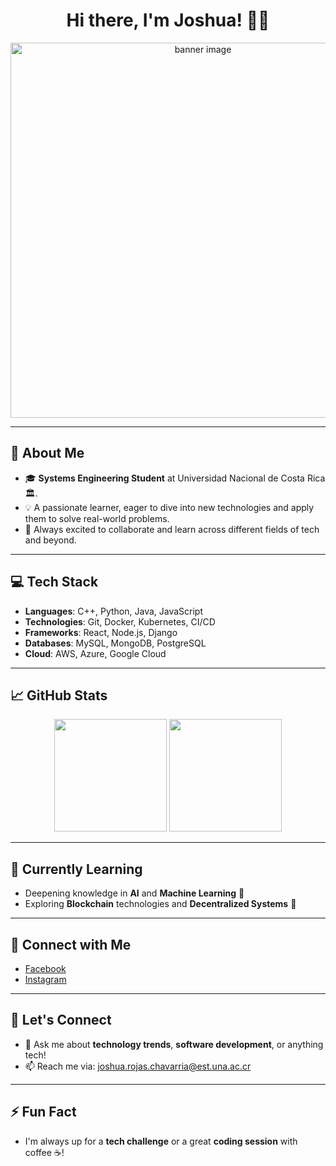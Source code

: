 <div align="center">
  <h1>Hi there, I'm Joshua! 👋🚀</h1>
  <img src="https://github.com/user-attachments/assets/6c76a4c2-d40a-4234-afbc-9ddf32e6fbe2" alt="banner image" width="600"/>
</div>

---

## 🌟 About Me
- 🎓 **Systems Engineering Student** at Universidad Nacional de Costa Rica 🏛.
- 💡 A passionate learner, eager to dive into new technologies and apply them to solve real-world problems.
- 🚀 Always excited to collaborate and learn across different fields of tech and beyond.

---

## 💻 Tech Stack
- **Languages**: C++, Python, Java, JavaScript
- **Technologies**: Git, Docker, Kubernetes, CI/CD
- **Frameworks**: React, Node.js, Django
- **Databases**: MySQL, MongoDB, PostgreSQL
- **Cloud**: AWS, Azure, Google Cloud

---

## 📈 GitHub Stats
<div align="center">
  <img height="180em" src="https://github-readme-stats.vercel.app/api?username=JoshuaRojasChavarria&show_icons=true&theme=dark&hide_border=true&count_private=true" />
  <img height="180em" src="https://github-readme-stats.vercel.app/api/top-langs/?username=JoshuaRojasChavarria&layout=compact&theme=dark&hide_border=true&langs_count=8" />
</div>

---

## 🌱 Currently Learning
- Deepening knowledge in **AI** and **Machine Learning** 🤖
- Exploring **Blockchain** technologies and **Decentralized Systems** 🧠

---
## 📲 Connect with Me
- [Facebook](https://www.facebook.com/joshua.rojas.507464?mibextid=ZbWKwL)
- [Instagram](https://www.instagram.com/invites/contact/?igsh=h7hqiz71ndkb&utm_content=e4bg5hi)

---
## 🤝 Let's Connect
- 💬 Ask me about **technology trends**, **software development**, or anything tech!
- 📫 Reach me via: joshua.rojas.chavarria@est.una.ac.cr 


---

## ⚡ Fun Fact
- I'm always up for a **tech challenge** or a great **coding session** with coffee ☕!

<!--
**JoshuaRojasChavarria/JoshuaRojasChavarria** is a ✨ _special_ ✨ repository because its `README.md` (this file) appears on your GitHub profile.
-->

